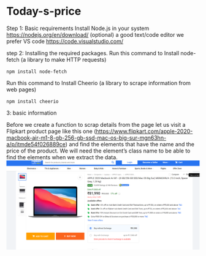 # Today-s-price 

Step 1: Basic requirements
Install Node.js in your system
https://nodejs.org/en/download/
(optional) a good text/code editor we prefer VS code
https://code.visualstudio.com/

step 2: Installing the required packages.
Run this command to Install node-fetch (a library to make HTTP requests)

    npm install node-fetch

Run this command to Install Cheerio (a library to scrape information from web pages)

    npm install cheerio

3: basic information

Before we create a function to scrap details from the page let us visit a Flipkart product page like this one (https://www.flipkart.com/apple-2020-macbook-air-m1-8-gb-256-gb-ssd-mac-os-big-sur-mgn63hn-a/p/itmde54f026889ce) and find the elements that have the name and the price of the product. We will need the element’s class name to be able to find the elements when we extract the data.
![App Name](product.png)
